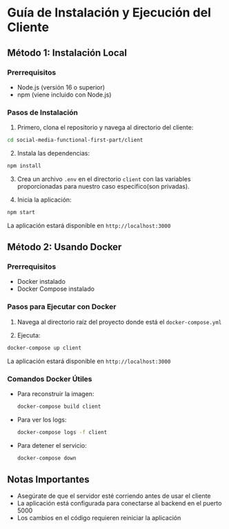 # Guía de Instalación y Ejecución del Cliente

## Método 1: Instalación Local

### Prerrequisitos
- Node.js (versión 16 o superior)
- npm (viene incluido con Node.js)

### Pasos de Instalación

1. Primero, clona el repositorio y navega al directorio del cliente:
```bash
cd social-media-functional-first-part/client
```

2. Instala las dependencias:
```bash
npm install
```

3. Crea un archivo `.env` en el directorio `client` con las variables proporcionadas para nuestro caso especifico(son privadas).

4. Inicia la aplicación:
```bash
npm start
```

La aplicación estará disponible en `http://localhost:3000`


## Método 2: Usando Docker

### Prerrequisitos
- Docker instalado
- Docker Compose instalado

### Pasos para Ejecutar con Docker

1. Navega al directorio raíz del proyecto donde está el `docker-compose.yml`

2. Ejecuta:
```bash
docker-compose up client
```

La aplicación estará disponible en `http://localhost:3000`

### Comandos Docker Útiles
- Para reconstruir la imagen:
  ```bash
  docker-compose build client
  ```
- Para ver los logs:
  ```bash
  docker-compose logs -f client
  ```
- Para detener el servicio:
  ```bash
  docker-compose down
  ```

## Notas Importantes
- Asegúrate de que el servidor esté corriendo antes de usar el cliente
- La aplicación está configurada para conectarse al backend en el puerto 5000
- Los cambios en el código requieren reiniciar la aplicación
